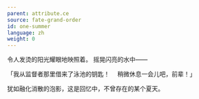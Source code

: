 ```yaml
---
parent: attribute.ce
source: fate-grand-order
id: one-summer
language: zh
weight: 0
---
```


令人发烫的阳光耀眼地映照着。
摇晃闪亮的水中——

「我从监督者那里借来了泳池的钥匙！
　稍微休息一会儿吧，前辈！」

犹如融化消散的泡影，这是回忆中，不曾存在的某个夏天。
